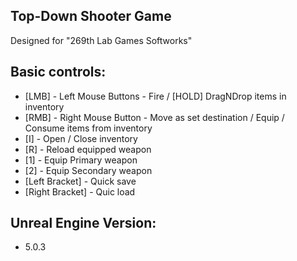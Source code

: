 ## Top-Down Shooter Game
Designed for "269th Lab Games Softworks"

Basic controls:
---------------
- [LMB] - Left Mouse Buttons - Fire / [HOLD] DragNDrop items in inventory
- [RMB] - Right Mouse Button - Move as set destination / Equip / Consume items from inventory
- [I] - Open / Close inventory
- [R] - Reload equipped weapon
- [1] - Equip Primary weapon
- [2] - Equip Secondary weapon
- [Left Bracket] - Quick save
- [Right Bracket] - Quic load

Unreal Engine Version:
---------------
- 5.0.3
